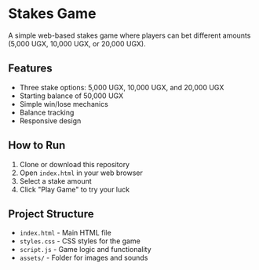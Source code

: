 # Stakes Game

A simple web-based stakes game where players can bet different amounts (5,000 UGX, 10,000 UGX, or 20,000 UGX).

## Features

- Three stake options: 5,000 UGX, 10,000 UGX, and 20,000 UGX
- Starting balance of 50,000 UGX
- Simple win/lose mechanics
- Balance tracking
- Responsive design

## How to Run

1. Clone or download this repository
2. Open `index.html` in your web browser
3. Select a stake amount
4. Click "Play Game" to try your luck

## Project Structure

- `index.html` - Main HTML file
- `styles.css` - CSS styles for the game
- `script.js` - Game logic and functionality
- `assets/` - Folder for images and sounds 